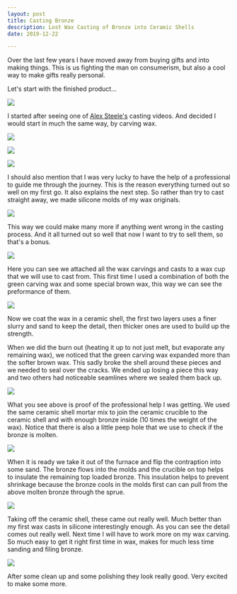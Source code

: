 ```yaml
---
layout: post
title: Casting Bronze
description: Lost Wax Casting of Bronze into Ceramic Shells
date: 2019-12-22

---
```


Over the last few years I have moved away from buying gifts and into making things. This is us fighting the man on consumerism, but also a cool way to make gifts really personal.

Let's start with the finished product...

![](/public/images/casting-done.png)

I started after seeing one of [Alex Steele's](https://www.youtube.com/user/alectheblacksmith) casting videos. And decided I would start in much the same way, by carving wax.

![](/public/images/casting-1.jpg)

![](/public/images/casting-2.jpg)

![](/public/images/casting-3.jpg)

I should also mention that I was very lucky to have the help of a professional to guide me through the journey. This is the reason everything turned out so well on my first go. It also explains the next step. So rather than try to cast straight away, we made silicone molds of my wax originals.

![](/public/images/casting-4.jpg)

This way we could make many more if anything went wrong in the casting process. And it all turned out so well that now I want to try to sell them, so that's a bonus.

![](/public/images/casting-5.jpg)

Here you can see we attached all the wax carvings and casts to a wax cup that we will use to cast from. This first time I used a combination of both the green carving wax and some special brown wax, this way we can see the preformance of them.

![](/public/images/casting-7.jpg)

Now we coat the wax in a ceramic shell, the first two layers uses a finer slurry and sand to keep the detail, then thicker ones are used to build up the strength. 

When we did the burn out (heating it up to not just melt, but evaporate any remaining wax), we noticed that the green carving wax expanded more than the softer brown wax. This sadly broke the shell around these pieces and we needed to seal over the cracks. We ended up losing a piece this way and two others had noticeable seamlines where we sealed them back up.

![](/public/images/casting-8.jpg)

What you see above is proof of the professional help I was getting. We used the same ceramic shell mortar mix to join the ceramic crucible to the ceramic shell and with enough bronze inside (10 times the weight of the wax). Notice that there is also a little peep hole that we use to check if the bronze is molten.

![](/public/images/casting-9.jpg)

When it is ready we take it out of the furnace and flip the contraption into some sand. The bronze flows into the molds and the crucible on top helps to insulate the remaining top loaded bronze. This insulation helps to prevent shrinkage because the bronze cools in the molds first can can pull from the above molten bronze through the sprue.

![](/public/images/casting-10.jpg)

Taking off the ceramic shell, these came out really well. Much better than my first wax casts in silicone interestingly enough. As you can see the detail comes out really well. Next time I will have to work more on my wax carving. So much easy to get it right first time in wax, makes for much less time sanding and filing bronze.

![](/public/images/casting-done.jpg)

After some clean up and some polishing they look really good. Very excited to make some more.
